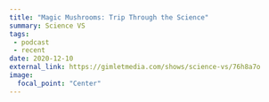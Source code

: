 ```yaml
---
title: "Magic Mushrooms: Trip Through the Science"
summary: Science VS
tags:
 - podcast
 - recent
date: 2020-12-10
external_link: https://gimletmedia.com/shows/science-vs/76h8a7o
image:
  focal_point: "Center"
---
```

